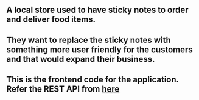 ## A local store used to have sticky notes to order and deliver food items. 

## They want to replace the sticky notes with something more user friendly for the customers and that would expand their business.

## This is the frontend code for the application. Refer the REST API from <a href='https://github.com/Madhurya-1997/food-order-notes-api'>here</a>